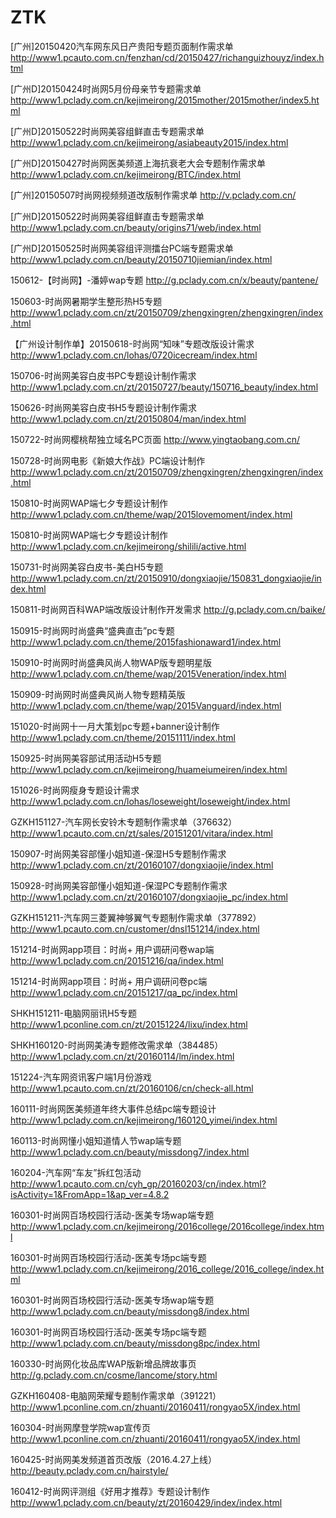 # ZTK

[广州]20150420汽车网东风日产贵阳专题页面制作需求单
http://www1.pcauto.com.cn/fenzhan/cd/20150427/richanguizhouyz/index.html

[广州D]20150424时尚网5月份母亲节专题需求单
http://www1.pclady.com.cn/kejimeirong/2015mother/2015mother/index5.html

[广州D]20150522时尚网美容组鲜直击专题需求单
http://www1.pclady.com.cn/kejimeirong/asiabeauty2015/index.html

[广州D]20150427时尚网医美频道上海抗衰老大会专题制作需求单
http://www1.pclady.com.cn/kejimeirong/BTC/index.html

[广州]20150507时尚网视频频道改版制作需求单
http://v.pclady.com.cn/

[广州D]20150522时尚网美容组鲜直击专题需求单
http://www1.pclady.com.cn/beauty/origins71/web/index.html

[广州D]20150525时尚网美容组评测擂台PC端专题需求单
http://www1.pclady.com.cn/beauty/20150710jiemian/index.html

150612-【时尚网】-潘婷wap专题
http://g.pclady.com.cn/x/beauty/pantene/

150603-时尚网暑期学生整形热H5专题
http://www1.pclady.com.cn/zt/20150709/zhengxingren/zhengxingren/index.html

【广州设计制作单】20150618-时尚网“知味”专题改版设计需求
http://www1.pclady.com.cn/lohas/0720icecream/index.html

150706-时尚网美容白皮书PC专题设计制作需求
http://www1.pclady.com.cn/zt/20150727/beauty/150716_beauty/index.html

150626-时尚网美容白皮书H5专题设计制作需求
http://www1.pclady.com.cn/zt/20150804/man/index.html

150722-时尚网樱桃帮独立域名PC页面
http://www.yingtaobang.com.cn/

150728-时尚网电影《新娘大作战》PC端设计制作
http://www1.pclady.com.cn/zt/20150709/zhengxingren/zhengxingren/index.html

150810-时尚网WAP端七夕专题设计制作
http://www1.pclady.com.cn/theme/wap/2015lovemoment/index.html

150810-时尚网WAP端七夕专题设计制作
http://www1.pclady.com.cn/kejimeirong/shilili/active.html

150731-时尚网美容白皮书-美白H5专题
http://www1.pclady.com.cn/zt/20150910/dongxiaojie/150831_dongxiaojie/index.html

150811-时尚网百科WAP端改版设计制作开发需求
http://g.pclady.com.cn/baike/

150915-时尚网时尚盛典“盛典直击”pc专题
http://www1.pclady.com.cn/theme/2015fashionaward1/index.html

150910-时尚网时尚盛典风尚人物WAP版专题明星版
http://www1.pclady.com.cn/theme/wap/2015Veneration/index.html

150909-时尚网时尚盛典风尚人物专题精英版
http://www1.pclady.com.cn/theme/wap/2015Vanguard/index.html

151020-时尚网十一月大策划pc专题+banner设计制作
http://www1.pclady.com.cn/theme/20151111/index.html

150925-时尚网美容部试用活动H5专题
http://www1.pclady.com.cn/kejimeirong/huameiumeiren/index.html

151026-时尚网瘦身专题设计需求
http://www1.pclady.com.cn/lohas/loseweight/loseweight/index.html

GZKH151127-汽车网长安铃木专题制作需求单（376632）
http://www1.pcauto.com.cn/zt/sales/20151201/vitara/index.html

150907-时尚网美容部懂小姐知道-保湿H5专题制作需求
http://www1.pclady.com.cn/zt/20160107/dongxiaojie/index.html

150928-时尚网美容部懂小姐知道-保湿PC专题制作需求
http://www1.pclady.com.cn/zt/20160107/dongxiaojie_pc/index.html

GZKH151211-汽车网三菱翼神够翼气专题制作需求单（377892）
http://www1.pcauto.com.cn/customer/dnsl151214/index.html

151214-时尚网app项目：时尚+ 用户调研问卷wap端
http://www1.pclady.com.cn/20151216/qa/index.html

151214-时尚网app项目：时尚+ 用户调研问卷pc端
http://www1.pclady.com.cn/20151217/qa_pc/index.html

SHKH151211-电脑网丽讯H5专题
http://www1.pconline.com.cn/zt/20151224/lixu/index.html

SHKH160120-时尚网美涛专题修改需求单（384485）
http://www1.pclady.com.cn/zt/20160114/lm/index.html

151224-汽车网资讯客户端1月份游戏
http://www1.pcauto.com.cn/zt/20160106/cn/check-all.html

160111-时尚网医美频道年终大事件总结pc端专题设计
http://www1.pclady.com.cn/kejimeirong/160120_yimei/index.html

160113-时尚网懂小姐知道情人节wap端专题
http://www1.pclady.com.cn/beauty/missdong7/index.html

160204-汽车网“车友”拆红包活动
http://www1.pcauto.com.cn/cyh_gp/20160203/cn/index.html?isActivity=1&FromApp=1&ap_ver=4.8.2

160301-时尚网百场校园行活动-医美专场wap端专题
http://www1.pclady.com.cn/kejimeirong/2016college/2016college/index.html

160301-时尚网百场校园行活动-医美专场pc端专题
http://www1.pclady.com.cn/kejimeirong/2016_college/2016_college/index.html

160301-时尚网百场校园行活动-医美专场wap端专题
http://www1.pclady.com.cn/beauty/missdong8/index.html

160301-时尚网百场校园行活动-医美专场pc端专题
http://www1.pclady.com.cn/beauty/missdong8pc/index.html

160330-时尚网化妆品库WAP版新增品牌故事页
http://g.pclady.com.cn/cosme/lancome/story.html

GZKH160408-电脑网荣耀专题制作需求单（391221）
http://www1.pconline.com.cn/zhuanti/20160411/rongyao5X/index.html

160304-时尚网摩登学院wap宣传页
http://www1.pconline.com.cn/zhuanti/20160411/rongyao5X/index.html

160425-时尚网美发频道首页改版（2016.4.27上线）
http://beauty.pclady.com.cn/hairstyle/

160412-时尚网评测组《好用才推荐》专题设计制作
http://www1.pclady.com.cn/beauty/zt/20160429/index/index.html
